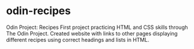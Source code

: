 # odin-recipes
Odin Project: Recipes
First project practicing HTML and CSS skills through The Odin Project.
Created website with links to other pages displaying different recipes using correct headings and lists in HTML.
